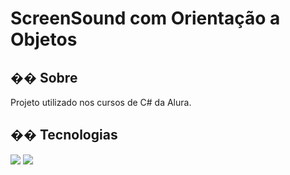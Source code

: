 <h1>ScreenSound com Orientação a Objetos</h1>

<h2>�� Sobre</h2>
<p>Projeto utilizado nos cursos de C# da Alura.</p>

## �� Tecnologias
<div>
  <img src="https://img.shields.io/badge/C sharp-239120?style=for-the-badge&logo=html5&logoColor=white">
  <img src="https://img.shields.io/badge/Dotnet-239120?&style=for-the-badge&logo=css3&logoColor=white">
</div>

